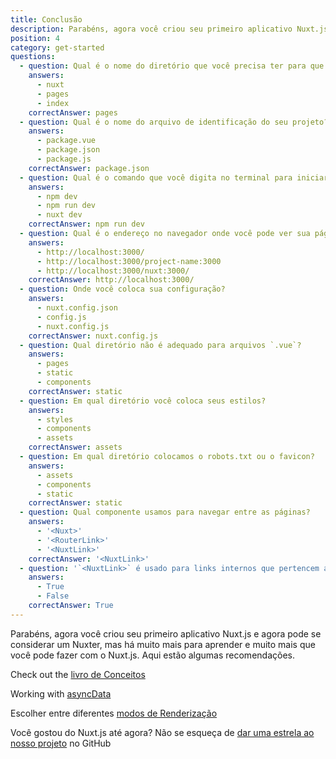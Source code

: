 ```yaml
---
title: Conclusão
description: Parabéns, agora você criou seu primeiro aplicativo Nuxt.js e agora pode se considerar um Nuxter. Mas há muito mais para aprender e muito mais que você pode fazer com o Nuxt.js. Aqui estão algumas recomendações.
position: 4
category: get-started
questions:
  - question: Qual é o nome do diretório que você precisa ter para que o Nuxt.js funcione?
    answers:
      - nuxt
      - pages
      - index
    correctAnswer: pages
  - question: Qual é o nome do arquivo de identificação do seu projeto?
    answers:
      - package.vue
      - package.json
      - package.js
    correctAnswer: package.json
  - question: Qual é o comando que você digita no terminal para iniciar seu projeto Nuxt.js?
    answers:
      - npm dev
      - npm run dev
      - nuxt dev
    correctAnswer: npm run dev
  - question: Qual é o endereço no navegador onde você pode ver sua página no modo de desenvolvimento?
    answers:
      - http://localhost:3000/
      - http://localhost:3000/project-name:3000
      - http://localhost:3000/nuxt:3000/
    correctAnswer: http://localhost:3000/
  - question: Onde você coloca sua configuração?
    answers:
      - nuxt.config.json
      - config.js
      - nuxt.config.js
    correctAnswer: nuxt.config.js
  - question: Qual diretório não é adequado para arquivos `.vue`?
    answers:
      - pages
      - static
      - components
    correctAnswer: static
  - question: Em qual diretório você coloca seus estilos?
    answers:
      - styles
      - components
      - assets
    correctAnswer: assets
  - question: Em qual diretório colocamos o robots.txt ou o favicon?
    answers:
      - assets
      - components
      - static
    correctAnswer: static
  - question: Qual componente usamos para navegar entre as páginas?
    answers:
      - '<Nuxt>'
      - '<RouterLink>'
      - '<NuxtLink>'
    correctAnswer: '<NuxtLink>'
  - question: '`<NuxtLink>` é usado para links internos que pertencem a aplicação Nuxt.js?'
    answers:
      - True
      - False
    correctAnswer: True
---
```


Parabéns, agora você criou seu primeiro aplicativo Nuxt.js e agora pode se considerar um Nuxter, mas há muito mais para aprender e muito mais que você pode fazer com o Nuxt.js. Aqui estão algumas recomendações.

<base-alert type="next">

Check out the [livro de Conceitos](../concepts/views)

</base-alert>

<base-alert type="next">

Working with [asyncData](/docs/2.x/features/data-fetching#async-data)

</base-alert>

<base-alert type="next">

Escolher entre diferentes [modos de Renderização](/docs/2.x/x/features/rendering-modes)

</base-alert>

<base-alert type="star">

Você gostou do Nuxt.js até agora? Não se esqueça de [dar uma estrela ao nosso projeto](https://github.com/nuxt/nuxt.js) no GitHub

</base-alert>

<quiz :questions="questions"></quiz>
